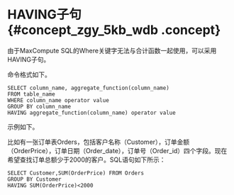 # HAVING子句 {#concept_zgy_5kb_wdb .concept}

由于MaxCompute SQL的Where关键字无法与合计函数一起使用，可以采用HAVING子句。

命令格式如下。

```
SELECT column_name, aggregate_function(column_name)
FROM table_name
WHERE column_name operator value
GROUP BY column_name
HAVING aggregate_function(column_name) operator value
```

示例如下。

比如有一张订单表Orders，包括客户名称（Customer），订单金额（OrderPrice），订单日期（Order\_date），订单号（Order\_id）四个字段。现在希望查找订单总额少于2000的客户。SQL语句如下所示：

```
SELECT Customer,SUM(OrderPrice) FROM Orders
GROUP BY Customer
HAVING SUM(OrderPrice)<2000
```

